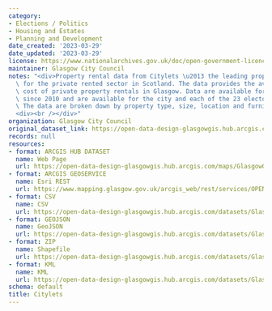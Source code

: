 ```yaml
---
category:
- Elections / Politics
- Housing and Estates
- Planning and Development
date_created: '2023-03-29'
date_updated: '2023-03-29'
license: https://www.nationalarchives.gov.uk/doc/open-government-licence/version/3/
maintainer: Glasgow City Council
notes: "<div>Property rental data from Citylets \u2013 the leading property portal\
  \ for the private rented sector in Scotland. The data provides the average monthly\
  \ cost of private property rentals in Glasgow. Data are available for every quarter\
  \ since 2010 and are available for the city and each of the 23 electoral ward areas.\
  \ The data are broken down by property type, size, location and furnish type.</div>\n\
  <div><br /></div>"
organization: Glasgow City Council
original_dataset_link: https://open-data-design-glasgowgis.hub.arcgis.com/maps/GlasgowGIS::citylets
records: null
resources:
- format: ARCGIS HUB DATASET
  name: Web Page
  url: https://open-data-design-glasgowgis.hub.arcgis.com/maps/GlasgowGIS::citylets
- format: ARCGIS GEOSERVICE
  name: Esri REST
  url: https://www.mapping.glasgow.gov.uk/arcgis_web/rest/services/OPEN_DATA/Citylets/MapServer/0
- format: CSV
  name: CSV
  url: https://open-data-design-glasgowgis.hub.arcgis.com/datasets/GlasgowGIS::citylets.csv?outSR=%7B%22latestWkid%22%3A27700%2C%22wkid%22%3A27700%7D
- format: GEOJSON
  name: GeoJSON
  url: https://open-data-design-glasgowgis.hub.arcgis.com/datasets/GlasgowGIS::citylets.geojson?outSR=%7B%22latestWkid%22%3A27700%2C%22wkid%22%3A27700%7D
- format: ZIP
  name: Shapefile
  url: https://open-data-design-glasgowgis.hub.arcgis.com/datasets/GlasgowGIS::citylets.zip?outSR=%7B%22latestWkid%22%3A27700%2C%22wkid%22%3A27700%7D
- format: KML
  name: KML
  url: https://open-data-design-glasgowgis.hub.arcgis.com/datasets/GlasgowGIS::citylets.kml?outSR=%7B%22latestWkid%22%3A27700%2C%22wkid%22%3A27700%7D
schema: default
title: Citylets
---
```

